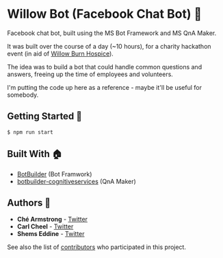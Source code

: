 # Willow Bot (Facebook Chat Bot) 🤖

Facebook chat bot, built using the MS Bot Framework and MS QnA Maker.

It was built over the course of a day (~10 hours), for a charity hackathon event (in aid of [Willow Burn Hospice](https://willow-burn.co.uk/)).

The idea was to build a bot that could handle common questions and answers, freeing up the time of employees and volunteers.

I'm putting the code up here as a reference - maybe it'll be useful for somebody.

## Getting Started 🚀

```$ npm run start```

## Built With 🏠

* [BotBuilder](https://github.com/Microsoft/BotBuilder) (Bot Framwork)
* [botbuilder-cognitiveservices](https://github.com/timmson/node-lgtv-api) (QnA Maker)

## Authors 👷

* **Ché Armstrong** - [Twitter](https://twitter.com/CheArmtrong)
* **Carl Cheel** - [Twitter](https://twitter.com/carlcheel13)
* **Shems Eddine** - [Twitter](https://twitter.com/shems42)

See also the list of [contributors](https://github.com/chearmstrong/willow-bot/graphs/contributors) who participated in this project.

